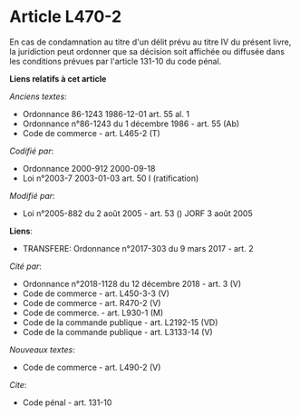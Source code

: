 # Article L470-2

En cas de condamnation au titre d'un délit prévu au titre IV du présent livre, la juridiction peut ordonner que sa décision
soit affichée ou diffusée dans les conditions prévues par l'article 131-10 du code pénal.

**Liens relatifs à cet article**

_Anciens textes_:

  - Ordonnance 86-1243 1986-12-01 art. 55 al. 1
  - Ordonnance n°86-1243 du 1 décembre 1986 - art. 55 (Ab)
  - Code de commerce - art. L465-2 (T)

_Codifié par_:

  - Ordonnance 2000-912 2000-09-18
  - Loi n°2003-7 2003-01-03 art. 50 I (ratification)

_Modifié par_:

  - Loi n°2005-882 du 2 août 2005 - art. 53 () JORF 3 août 2005

**Liens**:

  - TRANSFERE: Ordonnance n°2017-303 du 9 mars 2017 - art. 2

_Cité par_:

  - Ordonnance n°2018-1128 du 12 décembre 2018 - art. 3 (V)
  - Code de commerce - art. L450-3-3 (V)
  - Code de commerce - art. R470-2 (V)
  - Code de commerce. - art. L930-1 (M)
  - Code de la commande publique - art. L2192-15 (VD)
  - Code de la commande publique - art. L3133-14 (V)

_Nouveaux textes_:

  - Code de commerce - art. L490-2 (V)

_Cite_:

  - Code pénal - art. 131-10
